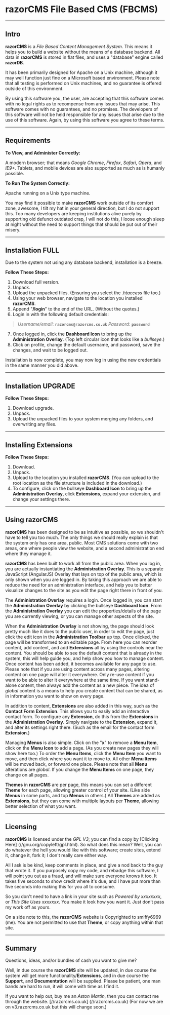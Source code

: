 # razorCMS File Based CMS (FBCMS)


---


## Intro


**razorCMS** is a *File Based Content Management System*.
This means it helps you to build a website without the means of a database backend.
All data in **razorCMS** is stored in flat files, and uses a "database" engine called **razorDB**.

It has been primarily designed for Apache on a Unix machine, although it may well function just fine on a Microsoft based environment. Please note that all testing is performed on Unix machines, and no guarantee is offered outside of this environment.

By using this software you, the user, are accepting that this software comes with no legal rights as to recompense from any issues that may arise. This software comes with no guarantees, and no promises. The developers of this software will not be held responsible for any issues that arise due to the use of this software. Again, by using this software you agree to these terms.


---


## Requirements


**To View, and Administer Correctly:**

A modern browser; that means *Google Chrome*, *Firefox*, *Safari*, *Opera*, and *IE9+*.
Tablets, and mobile devices are also supported as much as is humanly possible.


**To Run The System Correctly:**

Apache running on a Unix type machine.

You may find it possible to make **razorCMS** work outside of its comfort zone, awesome, I tilt my hat in your general direction, but I do not support this. Too many developers are keeping institutions alive purely by supporting old defunct outdated crap, I will not do this, I loose enough sleep at night without the need to support things that should be put out of their misery.


---


## Installation FULL

Due to the system not using any database backend, installation is a breeze.

**Follow These Steps:**

1. Download full version.
2. Unpack.
3. Upload the unpacked files. (Ensuring you select the *.htaccess* file too.)
4. Using your web browser, navigate to the location you installed **razorCMS**.
5. Append "**/login**" to the end of the URL. (Without the quotes.)
6. Login in with the following default credentials:
>*Username/email*: **`razorcms@razorcms.co.uk`**
>*Password*: **`password`**
7. Once logged in, click the **Dashboard Icon** to bring up the **Administration Overlay**. (Top left circular icon that looks like a *bullseye*.)
8. Click on profile, change the default username, and password, save the changes, and wait to be logged out.

Installation is now complete, you may now log in using the new credentials in the same manner you did above.


---


## Installation UPGRADE


**Follow These Steps:**

1. Download upgrade.
2. Unpack.
3. Upload the unpacked files to your system merging any folders, and overwriting any files.


---


## Installing Extensions


**Follow These Steps:**

1. Download.
2. Unpack.
3. Upload to the location you installed **razorCMS**. (You can upload to the root location as the file structure is included in the download.)
4. To configure, click on the bullseye **Dashboard Icon** to bring up the **Administration Overlay**, click **Extensions**, expand your extension, and change your settings there.


---


## Using razorCMS


**razorCMS** has been designed to be as intuitive as possible, so we shouldn't have to tell you too much. The only things we should really explain is that the system only has one area, public. Most CMS solutions come with two areas, one where people view the website, and a second administration end where they manage it.

**razorCMS** has been built to work all from the public area. When you log in, you are actually instantiating the **Administration Overlay**. This is a separate JavaScript (AngularJS) Overlay that lays on top of the public area, which is only shown when you are logged in. By taking this approach we are able to reduce the need for an administration interface, and help you to better visualize changes to the site as you edit the page right there in front of you.

The **Administration Overlay** requires a login. Once logged in, you can start the **Administration Overlay** by clicking the bullseye **Dashboard Icon**. From the **Administration Overlay** you can edit the properties/details of the page you are currently viewing, or you can manage other aspects of the site.

When the **Administration Overlay** is not showing, the page should look pretty much like it does to the public user, in order to edit the page, just click the edit icon in the **Administration Toolbar** up top. Once clicked, the page will be transformed to an editable page. From here you can reorder content, add content, and add **Extensions** all by using the controls near the content. You should be able to see the default content that is already in the system, this will help guide you, and help show you how to manage content. Once content has been added, it becomes available for any page to use. Please note that if you are using content across many pages, altering content on one page will alter it everywhere. Only re-use content if you want to be able to alter it everywhere at the same time. If you want stand-alone content, then always add the content as a new piece. The idea of *global* content is a means to help you create content that can be shared, as in information you want to show on every page.

In addition to content, **Extensions** are also added in this way, such as the **Contact Form Extension**. This allows you to easily add an interactive contact form. To configure any **Extension**, do this from the **Extensions** in the **Administration Overlay**. Simply navigate to the **Extension**, expand it, and alter its settings right there. (Such as the email for the contact form **Extension**.)

Managing **Menus** is also simple. Click on the "**x**" to remove a **Menu Item**, click on the **Menu Icon** to add a page. (As you create new pages they will show here too.) To order the **Menu Items**, click the **Menu Item** you want to move, and then click where you want it to move to. All other **Menu Items** will be moved back, or forward one place. Please note that all **Menu** alterations are *global*. If you change the **Menu Items** on one page, they change on all pages.

**Themes** in **razorCMS** are per page, this means you can set a different **Theme** for each page, allowing greater control of your site. (Like side **Menus** in some parts, and top **Menus** in others.) All **Themes** are added as **Extensions**, but they can come with multiple layouts per **Theme**, allowing better selection of what you want.


---


## Licensing


**razorCMS** is licensed under the *GPL V3*; you can find a copy by [Clicking Here] (//gnu.org/copyleft/gpl.html). So what does this mean? Well, you can do whatever the hell you would like with this software; create sites, extend it, change it, fork it; I don't really care either way.

All I ask is be kind, keep comments in place, and give a nod back to the guy that wrote it. If you purposely copy my code, and rebadge this software, I will point you out as a fraud, and will make sure everyone knows it too. It takes five seconds to show credit where it's due, and I have put more than five seconds into making this for you all to consume.

So you don't need to have a link in your site such as *Powered by xxxxxxxx*, or *This Site Uses xxxxxxx*. You make it look how you want it. Just don’t pass my work off as yours.

On a side note to this, the **razorCMS** website is Copyrighted to smiffy6969 (me). You are not permitted to use that **Theme**, or copy anything within that site.


---


## Summary


Questions, ideas, and/or bundles of cash you want to give me?

Well, in due course the **razorCMS** site will be updated, in due course the system will get more functionality/**Extensions**, and in due course the **Support**, and **Documentation** will be supplied. Please be patient, one man bands are hard to run, it will come with time as I find it.

If you want to help out, buy me an *Aston Martin*, then you can contact me through the website. [//razorcms.co.uk] (//razorcms.co.uk) (For now we are on v3.razorcms.co.uk but this will change soon.)


